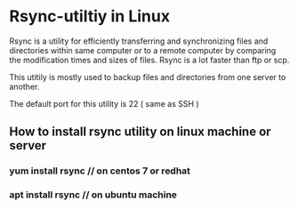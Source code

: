 # Rsync-utiltiy in Linux

Rsync is a utility for efficiently transferring and synchronizing files and directories within same computer or to a remote computer by comparing the modification times and sizes of files.
Rsync is a lot faster than ftp or scp.

This utitily is mostly used to backup files and directories from one server to another.

The default port for this utility is 22 ( same as SSH )

## How to install rsync utility on linux machine or server

### yum install rsync // on centos 7 or redhat 

### apt install rsync // on ubuntu machine

